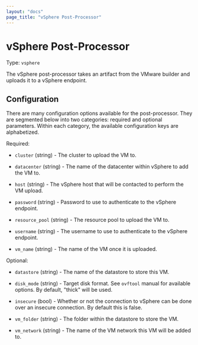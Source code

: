 ```yaml
---
layout: "docs"
page_title: "vSphere Post-Processor"
---
```


# vSphere Post-Processor

Type: `vsphere`

The vSphere post-processor takes an artifact from the VMware builder
and uploads it to a vSphere endpoint.

## Configuration

There are many configuration options available for the post-processor. They are
segmented below into two categories: required and optional parameters. Within
each category, the available configuration keys are alphabetized.

Required:

* `cluster` (string) - The cluster to upload the VM to.

* `datacenter` (string) - The name of the datacenter within vSphere to
  add the VM to.

* `host` (string) - The vSphere host that will be contacted to perform
  the VM upload.

* `password` (string) - Password to use to authenticate to the vSphere
  endpoint.

* `resource_pool` (string) - The resource pool to upload the VM to.

* `username` (string) - The username to use to authenticate to the vSphere
  endpoint.

* `vm_name` (string) - The name of the VM once it is uploaded.

Optional:

* `datastore` (string) - The name of the datastore to store this VM.

* `disk_mode` (string) - Target disk format. See `ovftool` manual for
  available options. By default, "thick" will be used.

* `insecure` (bool) - Whether or not the connection to vSphere can be done
  over an insecure connection. By default this is false.

* `vm_folder` (string) - The folder within the datastore to store the VM.

* `vm_network` (string) - The name of the VM network this VM will be
  added to.
